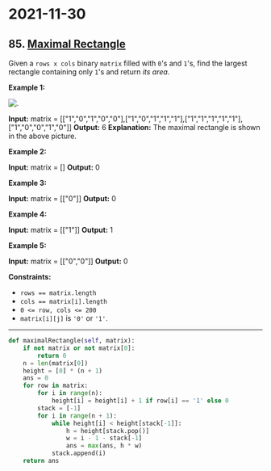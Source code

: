 # 2021-11-30

## 85. [Maximal Rectangle](https://leetcode.com/problems/maximal-rectangle/)

Given a `rows x cols` binary `matrix` filled with `0`'s and `1`'s, find the largest rectangle containing only `1`'s and return _its area_.

**Example 1:**

![.](https://assets.leetcode.com/uploads/2020/09/14/maximal.jpg)

**Input:** matrix = \[\["1","0","1","0","0"\],\["1","0","1","1","1"\],\["1","1","1","1","1"\],\["1","0","0","1","0"\]\]
**Output:** 6
**Explanation:** The maximal rectangle is shown in the above picture.

**Example 2:**

**Input:** matrix = \[\]
**Output:** 0

**Example 3:**

**Input:** matrix = \[\["0"\]\]
**Output:** 0

**Example 4:**

**Input:** matrix = \[\["1"\]\]
**Output:** 1

**Example 5:**

**Input:** matrix = \[\["0","0"\]\]
**Output:** 0

**Constraints:**

- `rows == matrix.length`
- `cols == matrix[i].length`
- `0 <= row, cols <= 200`
- `matrix[i][j]` is `'0'` or `'1'`.

---

```py
def maximalRectangle(self, matrix):
    if not matrix or not matrix[0]:
        return 0
    n = len(matrix[0])
    height = [0] * (n + 1)
    ans = 0
    for row in matrix:
        for i in range(n):
            height[i] = height[i] + 1 if row[i] == '1' else 0
        stack = [-1]
        for i in range(n + 1):
            while height[i] < height[stack[-1]]:
                h = height[stack.pop()]
                w = i - 1 - stack[-1]
                ans = max(ans, h * w)
            stack.append(i)
    return ans
```

